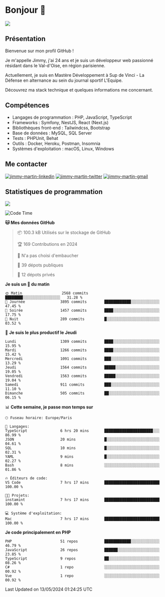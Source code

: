 # Bonjour 👋

![](https://komarev.com/ghpvc/?username=jimmy-martin&color=1a1b27)

## Présentation

Bienvenue sur mon profil GitHub !

Je m'appelle Jimmy, j'ai 24 ans et je suis un développeur web passionné résidant dans le Val-d'Oise, en région parisienne.

Actuellement, je suis en Mastère Développement à Sup de Vinci - La Défense en alternance au sein du journal sportif L'Equipe.

Découvrez ma stack technique et quelques informations me concernant.

## Compétences

- Langages de programmation : PHP, JavaScript, TypeScript
- Frameworks : Symfony, NestJS, React (Next.js)
- Bibliothèques front-end : Tailwindcss, Bootstrap
- Base de données : MySQL, SQL Server
- Tests : PHPUnit, Behat
- Outils : Docker, Heroku, Postman, Insomnia
- Systèmes d'exploitation : macOS, Linux, Windows

## Me contacter

<p>
<a href="https://www.linkedin.com/in/jimmy-martin-dev/" target="_blank"><img align="center" src="https://img.shields.io/badge/-LinkedIn-0077B5?style=for-the-badge&logo=Linkedin&logoColor=white" alt="jimmy-martin-linkedin"/></a>
<a href="https://twitter.com/jimmydev_" target="_blank"><img align="center" src="https://img.shields.io/badge/-Twitter-1DA1F2?style=for-the-badge&logo=Twitter&logoColor=white" alt="jimmy-martin-twitter"/></a>
<a href="mailto:jimmy.martin952@gmail.com" target="_blank"><img align="center" src="https://img.shields.io/badge/gmail-D14836?style=for-the-badge&logo=gmail&logoColor=white" alt="jimmy-martin-gmail"/></a>
</p>

## Statistiques de programmation

<a href="https://github-readme-stats.vercel.app/api/top-langs/?username=jimmy-martin&layout=compact">
  <img align="center" src="https://github-readme-stats.vercel.app/api/top-langs/?username=jimmy-martin&layout=compact"/>
</a>

<!--START_SECTION:waka-->
![Code Time](http://img.shields.io/badge/Code%20Time-2%2C012%20hrs%2032%20mins-blue)

**🐱 Mes données GitHub** 

> 📦 100.3 kB Utilisés sur le stockage de GitHub 
 > 
> 🏆 169 Contributions en 2024
 > 
> 🚫 N'a pas choisi d'embaucher
 > 
> 📜 39 dépots publiques 
 > 
> 🔑 12 dépots privés 
 > 
**Je suis un 🐤 du matin** 

```text
🌞 Matin                  2568 commits        ████████░░░░░░░░░░░░░░░░░   31.28 % 
🌆 Journée                3895 commits        ████████████░░░░░░░░░░░░░   47.45 % 
🌃 Soirée                 1457 commits        ████░░░░░░░░░░░░░░░░░░░░░   17.75 % 
🌙 Nuit                   289 commits         █░░░░░░░░░░░░░░░░░░░░░░░░   03.52 % 
```
📅 **Je suis le plus productif le Jeudi** 

```text
Lundi                    1309 commits        ████░░░░░░░░░░░░░░░░░░░░░   15.95 % 
Mardi                    1266 commits        ████░░░░░░░░░░░░░░░░░░░░░   15.42 % 
Mercredi                 1091 commits        ███░░░░░░░░░░░░░░░░░░░░░░   13.29 % 
Jeudi                    1564 commits        █████░░░░░░░░░░░░░░░░░░░░   19.05 % 
Vendredi                 1563 commits        █████░░░░░░░░░░░░░░░░░░░░   19.04 % 
Samedi                   911 commits         ███░░░░░░░░░░░░░░░░░░░░░░   11.10 % 
Dimanche                 505 commits         ██░░░░░░░░░░░░░░░░░░░░░░░   06.15 % 
```


📊 **Cette semaine, je passe mon temps sur** 

```text
🕑︎ Fuseau horaire: Europe/Paris

💬 Langages: 
TypeScript               6 hrs 20 mins       ██████████████████████░░░   86.99 % 
JSON                     20 mins             █░░░░░░░░░░░░░░░░░░░░░░░░   04.61 % 
SQL                      10 mins             █░░░░░░░░░░░░░░░░░░░░░░░░   02.31 % 
YAML                     9 mins              █░░░░░░░░░░░░░░░░░░░░░░░░   02.27 % 
Bash                     8 mins              ░░░░░░░░░░░░░░░░░░░░░░░░░   01.86 % 

🔥 Éditeurs de code: 
VS Code                  7 hrs 17 mins       █████████████████████████   100.00 % 

🐱‍💻 Projets: 
instamint                7 hrs 17 mins       █████████████████████████   100.00 % 

💻 Système d'exploitation: 
Mac                      7 hrs 17 mins       █████████████████████████   100.00 % 
```

**Je code principalement en PHP** 

```text
PHP                      51 repos            ████████████░░░░░░░░░░░░░   46.79 % 
JavaScript               26 repos            ██████░░░░░░░░░░░░░░░░░░░   23.85 % 
TypeScript               9 repos             ██░░░░░░░░░░░░░░░░░░░░░░░   08.26 % 
C#                       1 repo              ░░░░░░░░░░░░░░░░░░░░░░░░░   00.92 % 
Vue                      1 repo              ░░░░░░░░░░░░░░░░░░░░░░░░░   00.92 % 
```




 Last Updated on 13/05/2024 01:24:25 UTC
<!--END_SECTION:waka-->


